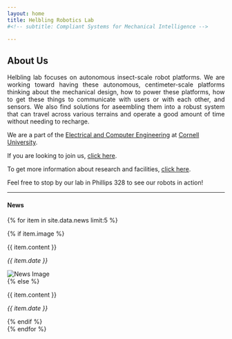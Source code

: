 ```yaml
---
layout: home
title: Helbling Robotics Lab
#<!-- subtitle: Compliant Systems for Mechanical Intelligence -->

---
```


## About Us

<p style="text-align: justify;"> 
    Helbling lab focuses on autonomous insect-scale robot platforms. We are working toward having these autonomous, centimeter-scale platforms thinking about the mechanical design, how to power these platforms, how to get these things to communicate with users or with each other, and sensors. We also find solutions for aseembling them into a robust system that can travel across various terrains and operate a good amount of time without needing to recharge.
</p>

We are a part of the [Electrical and Computer Engineering](https://www.ece.cornell.edu/ece) at [Cornell University](https://cornell.edu). 

If you are looking to join us, [click here](efh45@cornell.edu).
<!-- We are looking to expand our team. If you're interested, read about our [open positions]()!  -->
To get more information about research and facilities, [click here](/research).

Feel free to stop by our lab in Phillips 328 to see our robots in action!

---
#### News
{% for item in site.data.news limit:5 %}
  <div class="news-item">
    {% if item.image %}
      <div class="news-with-image">
        <div class="news-with-image-text">
          <p>{{ item.content }}</p>
          <p><em>{{ item.date }}</em></p>
        </div>
        <img class="news-with-image-image" src="{{ item.image }}" alt="News Image" />
      </div>
    {% else %}
      <div class="news-without-image">
        <p>{{ item.content }}</p>
        <p><em>{{ item.date }}</em></p>
      </div>
    {% endif %}
  </div>
{% endfor %}


<!-- https://www.publicalbum.org/blog/embedding-google-photos-albums -->
<!-- https://photos.app.goo.gl/AYREiQgT7ZPnUuNR9 -->
<script src="https://cdn.jsdelivr.net/npm/publicalbum@latest/embed-ui.min.js" async></script>
<div class="pa-carousel-widget" style="width:100%; height:480px; display:none;"
  data-link="https://photos.app.goo.gl/AYREiQgT7ZPnUuNR9"
  data-title="LabPhotos"
  data-description="9 new items added to shared album"
  data-repeat="false">
  <object data="https://lh3.googleusercontent.com/pw/AP1GczNF7j9d2aIsjzCXlfbVxB3Dp4nPfC3XfNyNRJ8C8_HzabtJMg66Xj8JolLKCbLKPwES3oOHobo4fuEUK2cyfF4wwiMtl0wWeA2JNvHDHpJCZa6l5L9-=w1920-h1080"></object>
  <object data="https://lh3.googleusercontent.com/pw/AP1GczMYcdgQ2e7j8L1SPNhjO_1yj168dP9Fo6V40Aal-FJ4ffXcMD2bVepVYWD7hKaAJ1M4ulPhTxrSSN0d_QA2oM-aC5BxlW9mSZDclRbf5hGMmVWfpJJX=w1920-h1080"></object>
  <object data="https://lh3.googleusercontent.com/pw/AP1GczPjPaiZREe1hWyMiIrAx098VgzZUDBhUHWCcFoTxU3dOiRtrOWfm195MOyQKR2fiEHQKuh5_0ctfZchBuq6JQ2kZQL5N7m7cwCm3CF5gY2xO8BCMLGE=w1920-h1080"></object>
  <object data="https://lh3.googleusercontent.com/pw/AP1GczOBFkb6sOEkcYfI2oNBFTl8aYO6eQLPt8OvK0mo70OC3pB4iI_FEgO21yrHN6hk_kHrPltyN25tkqVPCh0zEsU9mV7ejm7Bu1nEjSoAZCNmXp6H5UJJ=w1920-h1080"></object>
  <object data="https://lh3.googleusercontent.com/pw/AP1GczOH-crk6M-RKUMVMsYSgsh3GgtiUvSXjYFiFFjEHsVj5zr-WGC-LnsshZxWYaR3d9S5fNoa7A51bSTFAZHc4g7rJCbZ0P2aCmLM9ks1s10He-leL3GB=w1920-h1080"></object>
  <object data="https://lh3.googleusercontent.com/pw/AP1GczM8gBTOEFtYnuBzjQA85SdWXuaoEMe-KBaevjjxy9VWuit4uLeGl3-bU3gAYes25PBVJ7FbvD-EwSyYSnTiB-3KgvRFJ551PG1VSHmnOCGV26K5IAy4=w1920-h1080"></object>
  <object data="https://lh3.googleusercontent.com/pw/AP1GczP0kuPJBTzEHcf_OS3FrPl1U_kojCkAXDoICKdCZPs5yXRwzipVaf3JJp4WNOgzeQo0-nJTx4bsOUYB9d88dBQfzBHXcFLPrafAgBN06-qVacaM6yF2=w1920-h1080"></object>
  <object data="https://lh3.googleusercontent.com/pw/AP1GczMjctTaHF_GnYt_6rjnK-iEnIJLyUxGf17fPe5QTcp3rUSw8Y4VJcOh3tzcl15FzBjYNgnqRwghyBeLxhyEMvhLQd1Fj0bqUYuAUNiDNoV6nmE9VQPB=w1920-h1080"></object>
  <object data="https://lh3.googleusercontent.com/pw/AP1GczMZMBA6YhZMWfTCG4ZGsiwY4vJdtxHnc_JKOM_4SNa649pbJYDJM-EwabqEP13QYhwtqK4rCaLpbhhQhGwIQyQX2LyLJDAoUJiAhFt-HStGL6iJO6jB=w1920-h1080"></object>
</div>

